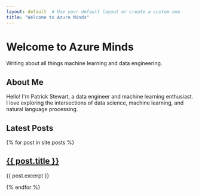 ```yaml
---
layout: default  # Use your default layout or create a custom one
title: "Welcome to Azure Minds"
---
```


# Welcome to Azure Minds

Writing about all things machine learning and data engineering.

## About Me

Hello! I'm Patrick Stewart, a data engineer and machine learning enthusiast. I love exploring the intersections of data science, machine learning, and natural language processing.


## Latest Posts

{% for post in site.posts %}
  <h2><a href="{{ post.url }}">{{ post.title }}</a></h2>
  <p>{{ post.excerpt }}</p>
{% endfor %}